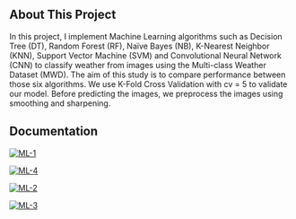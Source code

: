 ## About This Project
In this project, I implement Machine Learning algorithms such as Decision Tree (DT), Random Forest (RF), Naïve Bayes (NB), K-Nearest Neighbor (KNN), Support Vector Machine (SVM) and Convolutional Neural Network (CNN) to classify weather from images using the Multi-class Weather Dataset (MWD). The aim of this study is to compare performance between those six algorithms. We use K-Fold Cross Validation with cv = 5 to validate our model. Before predicting the images, we preprocess the images using smoothing and sharpening. 

## Documentation
<a href='https://postimg.cc/zVhfnJ5g' target='_blank'><img src='https://i.postimg.cc/9F8qHMnJ/ML-1.png' border='0' alt='ML-1'/></a>
<br>

<a href='https://postimages.org/' target='_blank'><img src='https://i.postimg.cc/dVhZsFMv/ML-4.png' border='0' alt='ML-4'/></a>
<br>

<a href='https://postimages.org/' target='_blank'><img src='https://i.postimg.cc/NfzLPnKn/ML-2.png' border='0' alt='ML-2'/></a>
<br>

<a href='https://postimages.org/' target='_blank'><img src='https://i.postimg.cc/NFb2MffG/ML-3.png' border='0' alt='ML-3'/></a>
